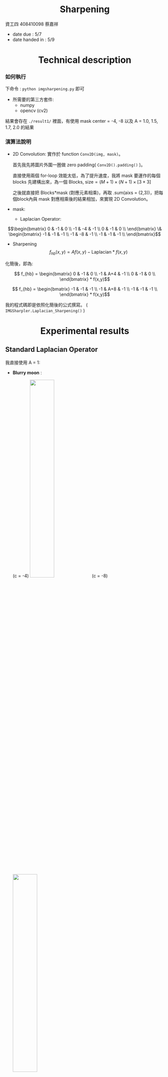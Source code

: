 # <center>Sharpening</center>

資工四 408410098 蔡嘉祥

- date due : 5/7 
- date handed in : 5/9

<div style="break-after: page; page-break-after: always;"></div>

# <center>Technical description</center>

### 如何執行
下命令 : ```python imgsharpening.py``` 即可
- 所需要的第三方套件:
  - numpy 
  - opencv (cv2)
  
結果會存在 ```./result1/``` 裡面，有使用 mask center = -4, -8 以及 A = 1.0, 1.5, 1.7, 2.0 的結果

### 演算法說明
- 2D Convolution:
  實作於 function ```Conv2D(img, mask)```。 
  
  首先我先將圖片外圍一圈做 zero padding( ```Conv2D().padding()``` )。


  直接使用兩個 for-loop 效能太低，為了提升速度，我將 mask 要運作的每個 blocks 先建構出來，為一個 $\text{Blocks, size} = (M+1)\times (N+1) \times [3 \times 3]$

  之後就直接把 Blocks*mask (對應元素相乘)，再取 .sum(aixs = (2,3))，把每個block內與 mask 對應相乘後的結果相加，來實現 2D Convolution。

- mask:
  - $\text{Laplacian Operator}$:

$$\begin{bmatrix}
    0 & -1 & 0 \\
    -1 & -4 & -1 \\
    0 & -1 & 0 \\
\end{bmatrix} \& \begin{bmatrix}
    -1 & -1 & -1 \\
    -1 & -8 & -1 \\
    -1 & -1 & -1 \\
\end{bmatrix}$$

- Sharpening
$$f_{hb}(x,y) = Af(x,y)-\text{Laplacian}*f(x,y)$$

化簡後，即為:

$$ f_{hb} = \begin{bmatrix}
    0 & -1 & 0 \\
    -1 & A+4 & -1 \\
    0 & -1 & 0 \\
\end{bmatrix} * f(x,y)$$

$$ f_{hb} =  \begin{bmatrix}
    -1 & -1 & -1 \\
    -1 & A+8 & -1 \\
    -1 & -1 & -1 \\
\end{bmatrix} * f(x,y)$$

我的程式碼即是依照化簡後的公式撰寫。 ( ```IMGSharpler.Laplacian_Sharpening()``` )

<div style="break-after: page; page-break-after: always;"></div>

# <center>Experimental results</center>

## Standard Laplacian Operator 
我直接使用 A = 1:

- __Blurry moon__ :
  
    (c = -4) <img src = "result\blurry_moon\center_neg_4\A10blurry_moon.bmp" width="40%">
    (c = -8) <img src = "result\blurry_moon\center_neg_8\A10blurry_moon.bmp" width="40%">

- __skeleton_orig__ :
    
    (c = -4) <img src="result\skeleton_orig\center_neg_4\A10skeleton_orig.bmp" width="40%"> 
    (c = -8) <img src="result\skeleton_orig\center_neg_8\A10skeleton_orig.bmp" width="40%">

## High boosted filtering 
使用 $A \geq 1$:

- 1 , 1.5, 1.7, 2

### A = 1.5

- __blurry_moon__ :

(c = -4)<img src="result\blurry_moon\center_neg_4\A15blurry_moon.bmp" width="40%"> (c = -8)<img src = "result\blurry_moon\center_neg_8\A15blurry_moon.bmp" width="40%">

- __skeleton_moon__ :

(c = -4)<img src="result\skeleton_orig\center_neg_4\A15skeleton_orig.bmp" width="40%">  (c = -8)<img src="result\skeleton_orig\center_neg_8\A15skeleton_orig.bmp" width="40%">

### A = 1.7

- __blurry_moon__ :

(c = -4)<img src="result\blurry_moon\center_neg_4\A17blurry_moon.bmp" width="40%"> (c = -8)<img src = "result\blurry_moon\center_neg_8\A17blurry_moon.bmp" width="40%">

- __skeleton_moon__ :

(c = -4)<img src="result\skeleton_orig\center_neg_4\A17skeleton_orig.bmp" width="40%">  (c = -8)<img src="result\skeleton_orig\center_neg_8\A17skeleton_orig.bmp" width="40%">


#### A = 2

- __blurry_moon__ :

(c = -4)<img src="result\blurry_moon\center_neg_4\A20blurry_moon.bmp" width="40%"> (c = -8)<img src = "result\blurry_moon\center_neg_8\A20blurry_moon.bmp" width="40%">

- __skeleton_moon__ :

(c = -4)<img src="result\skeleton_orig\center_neg_4\A20skeleton_orig.bmp" width="40%">  (c = -8)<img src="result\skeleton_orig\center_neg_8\A20skeleton_orig.bmp" width="40%">


<div style="break-after: page; page-break-after: always;"></div>

## <center>Discussions</center>

- Mask center:
  從比對中發現，使用 center = -8 的 mask 做出來的結果細部輪廓更明顯。

- A:
  A 越大，整張圖片亮的部分會變更亮。

## <center>Reference</center> 
Ch03 投影片

Convolution code : https://gist.github.com/ThePyProgrammer/c761d38fdbf8d688a98877ea5e590167
